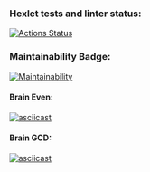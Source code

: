 ### Hexlet tests and linter status:
[![Actions Status](https://github.com/Kerish19/php-project-45/workflows/hexlet-check/badge.svg)](https://github.com/Kerish19/php-project-45/actions)
### Maintainability Badge:
[![Maintainability](https://api.codeclimate.com/v1/badges/dfe64be4bcc5d4ad322a/maintainability)](https://codeclimate.com/github/Kerish19/php-project-45/maintainability)
#### Brain Even:
[![asciicast](https://asciinema.org/a/8Ik0YmCDjzAQOPSr2dMArKu2c.svg)](https://asciinema.org/a/8Ik0YmCDjzAQOPSr2dMArKu2c)
#### Brain GCD:
[![asciicast](https://asciinema.org/a/tBmZ960GR1FV1bi9ICUeYgiZd.svg)](https://asciinema.org/a/tBmZ960GR1FV1bi9ICUeYgiZd)
